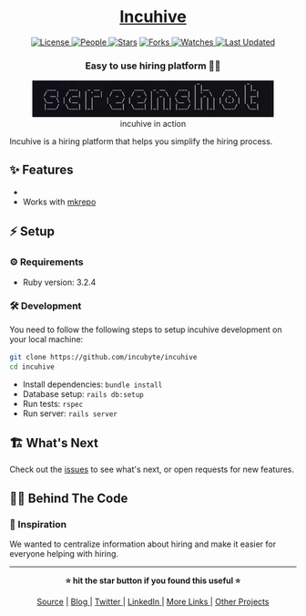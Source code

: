 <div align = "center">

<h1><a href="https://github.com/incubyte/incuhive">Incuhive</a></h1>

<a href="https://github.com/incubyte/incuhive/blob/main/LICENSE">
<img alt="License" src="https://img.shields.io/github/license/incubyte/incuhive?style=flat&color=eee&label="> </a>

<a href="https://github.com/incubyte/incuhive/graphs/contributors">
<img alt="People" src="https://img.shields.io/github/contributors/incubyte/incuhive?style=flat&color=ffaaf2&label=People"> </a>

<a href="https://github.com/incubyte/incuhive/stargazers">
<img alt="Stars" src="https://img.shields.io/github/stars/incubyte/incuhive?style=flat&color=98c379&label=Stars"></a>

<a href="https://github.com/incubyte/incuhive/network/members">
<img alt="Forks" src="https://img.shields.io/github/forks/incubyte/incuhive?style=flat&color=66a8e0&label=Forks"> </a>

<a href="https://github.com/incubyte/incuhive/watchers">
<img alt="Watches" src="https://img.shields.io/github/watchers/incubyte/incuhive?style=flat&color=f5d08b&label=Watches"> </a>

<a href="https://github.com/incubyte/incuhive/pulse">
<img alt="Last Updated" src="https://img.shields.io/github/last-commit/incubyte/incuhive?style=flat&color=e06c75&label="> </a>

<h3>Easy to use hiring platform 💼🐝</h3>

<figure>
  <img src="docs/images/screenshot.png" alt="incuhive in action">
  <br/>
  <figcaption>incuhive in action</figcaption>
</figure>

</div>

Incuhive is a hiring platform that helps you simplify the hiring process.

## ✨ Features

-
- Works with [mkrepo](https://github.com/incubyte/mkrepo)

## ⚡ Setup

### ⚙️ Requirements

- Ruby version: 3.2.4

### 🛠️ Development

You need to follow the following steps to setup incuhive development on your local machine:

```bash
git clone https://github.com/incubyte/incuhive
cd incuhive
```

- Install dependencies: `bundle install`
- Database setup: `rails db:setup`
- Run tests: `rspec`
- Run server: `rails server`

## 🏗️ What's Next

Check out the [issues](https://githiub.com/incubyte/incuhive/issues) to see what's next, or open requests for new features.

## 🧑‍💻 Behind The Code

### 🌈 Inspiration

We wanted to centralize information about hiring and make it easier for everyone helping with hiring.

<hr>

<div align="center">

<strong>⭐ hit the star button if you found this useful ⭐</strong><br>

<a href="https://github.com/incubyte/incuhive">Source</a>
| <a href="https://incubyte.github.io/blog" target="_blank">Blog </a>
| <a href="https://twitter.com/incubyte" target="_blank">Twitter </a>
| <a href="https://linkedin.com/in/incubyte" target="_blank">LinkedIn </a>
| <a href="https://incubyte.github.io/links" target="_blank">More Links </a>
| <a href="https://incubyte.github.io/projects" target="_blank">Other Projects </a>

</div>
